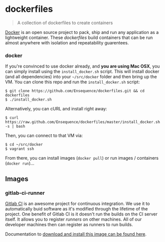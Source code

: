 # dockerfiles

> A collection of dockerfiles to create containers

[Docker](http://docker.io) is an open source project to pack, ship and run any application as a lightweight container. These *dockerfiles* build containers that can be run almost anywhere with isolation and repeatability guarentees.


### docker

If you're convinced to use docker already, and __you are using Mac OSX__, you can simply install using the `install_docker.sh` script. This will install docker (and all dependencies) into your `~/src/docker` folder and then bring up the VM.  You can clone this repo and run the `install_docker.sh` script:

```
$ git clone https://github.com/Ensequence/dockerfiles.git && cd dockerfiles
$ ./install_docker.sh
```

Alternatively, you can cURL and install right away:

```
$ curl https://raw.github.com/Ensequence/dockerfiles/master/install_docker.sh -s | bash
```

Then, you can connect to that VM via:

```
$ cd ~/src/docker
$ vagrant ssh
```

From there, you can install images (`docker pull`) or run images / containers (`docker run`)...


## Images

### gitlab-ci-runner

[Gitlab CI](https://github.com/gitlabhq/gitlab-ci) is an awesome project for continuous integration.  We use it to automatically buid software as it's modified through the lifetime of the project.  One benefit of Gitlab CI is it doesn't run the builds on the CI server itself.  It allows you to register *runners* on other machines.  All of our developer machines then can register as runners to run builds. 

Documentation to [download and install this image can be found here](gitlab-ci-runner/README.md).

